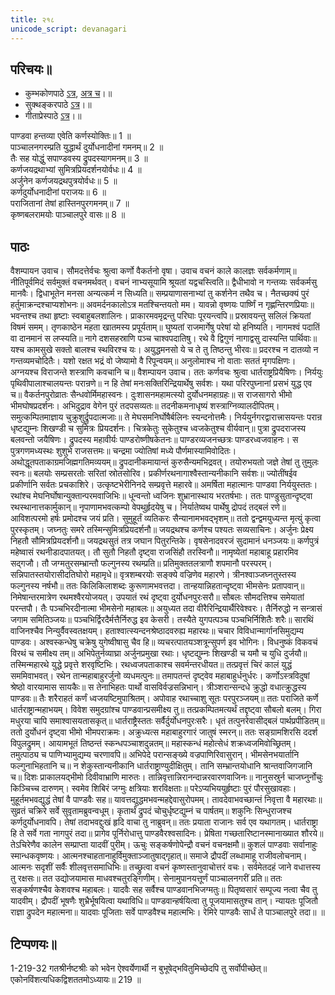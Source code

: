 ```yaml
---
title: २१८ 
unicode_script: devanagari
---
```


## परिचयः॥  
- कुम्भकोणपाठे [ऽत्र](https://archive.org/details/mahAbhArata-kumbhakoNam/page/n369), [अत्र च](https://sanskritdocuments.org/mirrors/mahabharata/mbhK/mahabharata-k-01-sa.html)।॥  
- सुक्थङ्करपाठे [ऽत्र](http://bombay.indology.info/mahabharata/text/UD/MBh01.txt)।॥  
- गीताप्रेस्पाठे [ऽत्र](https://archive.org/stream/mahabharata01ramauoft#page/572/mode/1up)।॥  


पाण्डवा हन्तव्या एवेति कर्णस्योक्तिः॥ 1 ॥  
पाञ्चालनगरम्प्रति युद्धार्थं दुर्योधनादीनां गमनम्॥ 2 ॥  
तैः सह योद्धुं सपाण्डवस्य द्रुपदस्यागमनम्॥ 3 ॥  
कर्णजयद्रथाभ्यां सुमित्रप्रियदर्शनयोर्वधः॥ 4 ॥  
अर्जुनेन कर्णजयद्रथपुत्रयोर्वधः॥ 5 ॥  
कर्णदुर्योधनादीनां पराजयः॥ 6 ॥  
पराजितानां तेषां हास्तिनपुरगमनम्॥ 7 ॥  
कृष्णबलरामयोः पाञ्चालपुरे वासः॥ 8 ॥

## पाठः
वैशम्पायन उवाच।
सौमदत्तेर्वचः श्रुत्वा कर्णो वैकर्तनो वृषा।
उवाच वचनं काले कालज्ञः सर्वकर्मणाम्॥
नीतिपूर्वमिदं सर्वमुक्तं वचनमर्थवत्।
वचनं नाभ्यसूयामि श्रूयतां यद्वचस्त्विति॥
द्वैधीभावो न गन्तव्यः सर्वकर्मसु मानवैः।
द्विधाभूतेन मनसा अन्यत्कर्म न सिध्यति॥
सम्प्रयाणासनाभ्यां तु कर्शनेन तथैव च।
नैतच्छक्यं पुरं हर्तुमाक्रन्दश्चाप्यशोभनः॥
अवमर्दनकालोऽत्र मतश्चिन्तयतो मम।
यावन्नो वृष्णयः पार्ष्णिं न गृह्णन्तिरणप्रियाः॥
भवन्तश्च तथा हृष्टाः स्वबाहुबलशालिनः।
प्राकारमवमृद्रन्तु परिघाः पूरयन्त्वपि॥
प्रस्रावयन्तु सलिलं क्रियतां विषमं समम्।
तृणकाष्ठेन महता खातमस्य प्रपूर्यताम्॥
घुष्यतां राजमार्गेषु परेषां यो हनिष्यति।
नागमश्वं पदातिं वा दानमानं स लप्स्यति॥
नागे दशसहस्राणि पञ्च चाश्वपदातिषु।
रथे वै द्विगुणं नागाद्वसु दास्यन्ति पार्थिवाः॥
यश्च कामसुखे सक्तो बालश्च स्थविरश्च यः।
अयुद्धमनसो ये च ते तु तिष्ठन्तु भीरवः॥
प्रदरश्च न दातव्यो न गन्तव्यमचोदितैः।
यशो रक्षत भद्रं वो जेष्यामो वै रिपून्वयम्॥
अनुलोमाश्च नो वाताः सततं मृगपक्षिणः।
अग्नयश्च विराजन्ते शस्त्राणि कवचानि च॥
वैशम्पायन उवाच।
ततः कर्णवचः श्रुत्वा धार्तराष्ट्रप्रियैषिणः।
निर्ययुः पृथिवीपालाश्चालयन्तः परान्रणे॥
न हि तेषां मनःसक्तिरिन्द्रियार्थेषु सर्वशः।
यथा परिरपुघ्नानां प्रसभं युद्ध एव च॥
वैकर्तनपुरोव्रातः सैन्धवोर्मिमहास्वनः।
दुःशासनमहामत्स्यो दुर्योधनमहाग्रहः॥
स राजसागरो भीमो भीमघोषप्रदर्शनः।
अभिदुद्राव वेगेन पुरं तदपसव्यतः॥
तदनीकमनाधृष्यं शस्त्राग्निव्यालदीपितम्।
समुत्कम्पितमाज्ञाय चुक्रुशुर्द्रुपदात्मजाः॥
ते मेघसमनिर्घोषैर्बलिनः स्यन्दनोत्तमैः।
निर्ययुर्नगरद्वारात्त्रासयन्तः परान्र
धृष्टद्युम्नः शिखण्डी च सुमित्रः प्रियदर्शनः।
चित्रकेतुः सुकेतुश्च ध्वजकेतुश्च वीर्यवान्॥
पुत्रा द्रुपदराजस्य बलवन्तो जयैषिणः।
द्रुपदस्य महावीर्यः पाण्डरोष्णीषकेतनः॥
पाण्डरव्यजनच्छत्रः पाण्डरध्वजवाहनः।
स पुत्रगणमध्यस्थः शुशुभे राजसत्तमः॥
चन्द्रमा ज्योतिषां मध्ये पौर्णमास्यामिवोदितः।
अथोद्धूतपताकाग्रमजिह्मगतिमव्ययम्॥
द्रुपदानीकमायान्तं कुरुसैन्यमभिद्रवत्।
तयोरुभयतो जज्ञे तेषां तु तुमुलः स्वनः॥
बलयोः सम्प्रसरतोः सरितां स्रोतसोरिव।
प्रकीर्णरथनागाश्वैस्तान्यनीकानि सर्वशः॥
ज्योतींषईव प्रकीर्णानि सर्वतः प्रचकाशिरे।
उत्कृष्टभेरीनिनदे सम्प्रवृत्ते महारवे॥
अमर्षिता महात्मानः पाण्डवा निर्ययुस्ततः।
रथांश्च मेघनिर्घोषान्युक्तान्परमवाजिभिः॥
धून्वन्तो ध्वजिनः शुभ्रानास्थाय भरतर्षभाः।
ततः पाण्डुसुतान्दृष्ट्वा रथस्थानात्तकार्मुकान्॥
नृपाणामभवत्कम्पो वेपथुर्हृदयेषु च।
निर्यातेष्वथ पार्थेषु द्रोपदं तद्बलं रणे॥
आविशत्परमो हर्षः प्रमोदश्च जयं प्रति।
सुमुहूर्तं व्यतिकरः सैन्यानामभवद्भृशम्॥
ततो द्वन्द्वमयुध्यन्त मृत्युं कृत्वा पुरस्कृतम्।
जघ्नतुः समरे तस्मिन्सुमित्रप्रियदर्शनौ॥
जयद्रथश्च कर्णश्च पश्यतः सव्यसाचिनः।
अर्जुनः प्रेक्ष्य निहतौ सौमित्रप्रियदर्शनौ॥
जयद्रथसुतं तत्र जघान पितुरन्तिके।
वृषसेनादवरजं सुदामानं धनञ्जयः॥
कर्णपुत्रं महेष्वासं रथनीडादपातयत्।
तौ सुतौ निहतौ दृष्ट्वा राजसिंहौ तरस्विनौ॥
नामृष्येतां महाबाहू प्रहारमिव सद्गजौ।
तौ जग्मतुरसम्भ्रान्तौ फल्गुनस्य रथम्प्रति॥
प्रतिमुक्ततलत्राणौ शपमानौ परस्परम्।
सन्निपातस्तयोरासीदतिघोरो महामृधे॥
वृत्रशम्बरयोः सङ्क्ये वज्रिणेव महारणे।
त्रीनश्वाञ्जघ्नतुस्तस्य फल्गुनस्य नर्षभौ॥
ततः किलिकिलाशब्दः कुरूणामभवत्तदा।
तान्हयान्निहतान्दृष्ट्वा भीमसेनः प्रतापवान्॥
निमेषान्तरमात्रेण रथमश्वैरयोजयत्।
उपयातं रथं दृष्ट्वा दुर्योधनपुरःसरौ॥
सौबलः सौमदत्तिश्च समेयातां परन्तपौ।
तैः पञ्चभिरदीनात्मा भीमसेनो महाबलः॥
अयुध्यत तदा वीरैरिन्द्रियार्थैरिवेश्वरः।
तैर्निरुद्धो न सन्त्रासं जगाम समितिञ्जयः॥
पञ्चभिर्द्विरदैर्मत्तैर्निरुद्ध इव केसरी।
तस्यैते युगपत्पञ्च पञ्चभिर्निशितैः शरैः॥
सारथिं वाजिनश्चैव निन्युर्वैवस्वतक्षयम्।
हताश्वात्स्यन्दनश्रेष्ठादवरुह्य महारथः॥
चचार विविधान्मार्गानसिमुद्यम्य पाण्डवः।
अश्वस्कन्धेषु चक्रेषु युगेष्वीषासु चैव हि॥
व्यचरत्पातयञ्शत्रून्सुपर्ण इव भोगिनः।
विधनुष्कं विकवचं विरथं च समीक्ष्य तम्॥
अभिपेतुर्नव्याघ्रा अर्जुनप्रमुखा रथाः।
धृष्टद्युम्नः शिखण्डी च यमौ च युधि दुर्जयौ॥
तस्मिन्महारथे युद्धे प्रवृत्ते शरवृष्टिभिः।
रथध्वजपताकाश्च सवर्मन्तरधीयत॥
तत्प्रवृत्तं चिरं कालं युद्धं सममिवाभवत्।
रथेन तान्महाबाहुरर्जुनो व्यधमत्पुनः॥
तमापतन्तं दृष्ट्वेव महाबाहुर्धनुर्धरः।
कर्णोऽस्त्रविदुषां श्रेष्ठो वारयामास सायकैः॥
स तेनाभिहतः पार्थो वासविर्वज्रसन्निभान्।
त्रीञ्शरान्सन्दधे क्रुद्धो वधात्क्रुद्धस्य पाण्डवः॥
तैः शरैराहतं कर्णं ध्वजयष्टिमुपाश्रितम्।
अपोवाह रथाच्चाशु सूतः परपुरञ्जयम्॥
ततः पराजिते कर्णे धार्तराष्ट्रान्महाभयम्।
विवेश समुदग्रांश्च पाण्डवान्प्रसमीक्ष्य तु॥
तत्प्रकम्पितमत्यर्थं तद्दृष्ट्वा सौबलो बलम्।
गिरा मधुरया चापि समाश्वासयतासकृत्॥
धार्तराष्ट्रैस्ततः सर्वैर्दुर्योधनपुरःसरैः।
धृतं तत्पुनरेवासीद्बलं पार्थप्रपीडितम्॥
ततो दुर्योधनं दृष्ट्वा भीमो भीमपराक्रमः।
अक्रुध्यत्स महाबाहुरगारं जातुषं स्मरन्॥
ततः सङ्ग्रामशिरसि ददर्श विपुलद्रुमम्।
आयामभूतं तिष्ठन्तं स्कन्धपञ्चाशदुन्नतम्॥
महास्कन्धं महोत्सेधं शक्रध्वजमिवोच्छ्रितम्।
तमुत्पाठ्य च पाणिभ्यामुद्यम्य चरणावपि॥
अभिपेदे परान्सङ्ख्ये वज्रपाणिरिवासुरान्।
भीमसेनभयार्तानि फल्गुनाभिहतानि च॥
न शेकुस्तान्यनीकानि धार्तराष्ट्राण्युदीक्षितुम्।
तानि सम्भ्रान्तयोधानि श्रान्तवाजिगजानि च॥
दिशः प्राकालयद्भीमो दिवीवाभ्राणि मारुतः।
तान्निवृत्तान्निरानन्दान्नरवारणवाजिनः॥
नानुसस्रुर्न चाजघ्नुर्नोचुः किञ्चिच्च दारुणम्।
स्वमेव शिबिरं जग्मुः क्षत्रियाः शरविक्षताः॥
परेऽप्यभिययुर्हृष्टाः पुरं पौरसुखावहाः।
मुहूर्तमभवद्युद्धं तेषां वै पाण्डवैः सह॥
यावत्तद्युद्धमभवन्महद्देवासुरोपमम्।
तावदेवाभवच्छान्तं निवृत्ता वै महारथाः॥
सुव्रतं चक्रिरे सर्वे सुवृतामब्रुवन्वधूम्।
कृतार्थं द्रुपदं चोचुर्धृष्टद्युम्नं च पार्षतम्॥
शकुनिः सिन्धुराजश्च कर्णदुर्योधनावपि।
तेषां तदाभवद्दुःखं हृदि वाचा तु नाब्रुवन्॥
ततः प्रयाता राजानः सर्व एव यथागतम्।
धार्तराष्ट्रा हि ते सर्वे गता नागपुरं तदा॥
प्रागेव पूर्निरोधात्तु पाण्डवैरश्वसादिनः।
प्रेषिता गच्छतारिष्टानस्मानाख्यात शौरये॥
तेऽचिरेणैव कालेन सम्प्राप्ता यादवीं पुरीम्।
ऊचुः सङ्कर्षणोपेन्द्रौ वचनं वचनक्षमौ॥
कुशलं पाण्डवाः सर्वानाहुः स्मान्धकवृष्णयः।
आत्मनश्चाहतानाहुर्विमुक्ताञ्जातुषाद्गृहात्॥
समाजे द्रौपदीं लब्धामाहू राजीवलोचनाम्।
आत्मनः सदृशीं सर्वैः शीलवृत्तसमाधिभिः॥
तच्छ्रुत्वा वचनं कृष्णस्तानुवाचोत्तरं वचः।
सर्वमेतदहं जाने वधात्तस्य तु रक्षसः॥
तत उद्योजयामास माधवश्चतुरङ्गिणीम्।
सेनामुपानयत्तूर्णं पाञ्चालनगरीं प्रति॥
ततः सङ्कर्षणश्चैव केशवश्च महाबलः।
यादवैः सह सर्वैश्च पाण्डवानभिजग्मतुः॥
पितृष्वसारं सम्पूज्य नत्वा चैव तु यादवीम्।
द्रौपदीं भूषणैः शुभ्रैर्भूषयित्वा यथाविधि॥
पाण्डवान्हर्षयित्वा तु पूजयामासतुश्च तान्।
न्यायतः पूजितौ राज्ञा द्रुपदेन महात्मना॥
यादवाः पूजिताः सर्वे पाण्डवैश्च महात्मभिः।
रेमिरे पाण्डवैः सार्धं ते पाञ्चालपुरे तदा॥ ॥

## टिप्पणयः॥  
1-219-32 गतश्रीर्नष्टश्रीः को भवेन ऐश्वर्येणार्थी न बुभूषेद्भवितुमिच्छेदपि तु सर्वोपीच्छेत्॥ एकोनविंशत्यधिकद्विशततमोऽध्यायः॥ 219 ॥